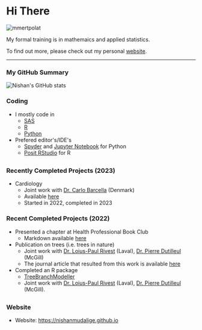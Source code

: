 # Hi There

<p align="left"> <img src="https://komarev.com/ghpvc/?username=nishanmudalige&label=Profile%20views&color=0e75b6&style=flat" alt="mmertpolat" /> </p>

My formal training is in mathemaics and applied statistics.

To find out more, please check out my personal [website](#Website).

---

### My GitHub Summary

![Nishan's GitHub stats](https://github-readme-stats.vercel.app/api?username=nishanmudalige)

<!--
### Current Activities
- Applying statistical concepts on projects related to:
   - Neurological addictions 
      - Surveillance (Further details classified)
      - Joint work with the Health Economic Research Unit (HERU)
- Preparing for CSAM 2023 (October)
-->
<!--
   - Hematology and immunology
      - Joint work with [Dr. Hayley Merkeley](https://covid19.research.ubc.ca/people/hayley-merkeley) (West Coast Hematology), [Dr. Vignesh Murthy](https://doctors.cpso.on.ca/DoctorDetails/Murthy-Vignesh/0310224-109098) (BC Cancer)
      - Further details classified
-->
<!--
- Other porjects
   - Environmental outreach
      - Joint work with provincial health services (Social committee)
-->

### Coding
- I mostly code in
   - [SAS](https://www.sas.com/)
   - [R](https://www.r-project.org/)
   - [Python](https://www.python.org/)
- Prefered editor's/IDE's
   - [Spyder](https://www.spyder-ide.org/) and [Jupyter Notebook](https://jupyter.org) for Python
   - [Posit RStudio](https://posit.co/products/open-source/rstudio/) for R

##

### Recently Completed Projects (2023)
   - Cardiology
      - Joint work with [Dr. Carlo Barcella](https://esc365.escardio.org/person/477456) (Denmark)
      - Available [here](https://pubmed.ncbi.nlm.nih.gov/37409410/)
      - Started in 2022, completed in 2023

### Recent Completed Projects (2022)
- Presented a chapter at Health Professional Book Club
   - Markdown available [here](https://github.com/nishanmudalige/BookClubCVExample)
- Publication on trees (i.e. trees in nature)
   - Joint work with [Dr. Loius-Paul Rivest](https://www.mat.ulaval.ca/lrivest/louis-paul-rivest/) (Laval), [Dr. Pierre Dutilleul](https://www.mcgill.ca/plant/faculty/dutilleul) (McGill)
   - The journal article that resulted from this work is available [here](https://journals.plos.org/plosone/article?id=10.1371/journal.pone.0274168)
    <!-- Further details after embargo is lefted by the publisher. -->
- Completed an R package
   - [TreeBranchModeller](https://github.com/nishanmudalige/TreeBranchModeller)
   - Joint work with [Dr. Loius-Paul Rivest](https://www.mat.ulaval.ca/lrivest/louis-paul-rivest/) (Laval), [Dr. Pierre Dutilleul](https://www.mcgill.ca/plant/faculty/dutilleul) (McGill).

<!--
- More details on my personal website (please see below).
-->

<!--
##
### Location
- Working: Vancouver, BC, Canada
- Living: Vancouver, BC, Canada
-->

##
<!-- ### Contact Details -->
### Website
<!-- - Email: nishan [dot] mudalige [at] gmail [dot] com -->
- Website: https://nishanmudalige.github.io

<!--
### Challenge Problem (with Reward)
- I will buy a beer for anyone who can help me solve the following challenge problem. All conditions must be met.
   1. Read a password protected Excel file (.xlsx) in either R or Python 3.
   2. Any libraries or packages loaded can only depend on Java 1.8 or older.
   3. No other manipulation of the file is allowed (for example, you're not allowed to unzip the excel file, manipulate the XML embedded into it etc.).
- Bonus beer if this problem can be solved without using a library dependant on Java.
-->

<!--

### Installing neo vim
### Considering using copilot AI

### Hi there 👋

### I am
- 🔭 Currently applying statistical concepts on projects related to: 
   - 🦠 SARS‑CoV‑2 virus (i.e. the virus that causes Covid-19)
   - 🩸 Hematology
- 🌱 Currently learning epidemiology.


### Contact Details
- 📫 Email: nishan [dot] mudalige [at] gmail [dot] com
- 🌐 Website: https://nishanmudalige.github.io

### Colaborations
- 🤔 I’m currently looking for help with PHP.

- 🧠 Practicing with [GitHub Copilot Ai](https://marketplace.visualstudio.com/items?itemName=GitHub.copilot "GitHub Copilot")
-->

<!--
**nishanmudalige/nishanmudalige** is a ✨ _special_ ✨ repository because its `README.md` (this file) appears on your GitHub profile.

Here are some ideas to get you started:

- 🔭 I’m currently working on ...
- 🌱 I’m currently learning ...
- 👯 I’m looking to collaborate on ...
- 🤔 I’m looking for help with ...
- 💬 Ask me about ...
- 📫 How to reach me: ...
- 😄 Pronouns: ...
- ⚡ Fun fact: ...
-->
